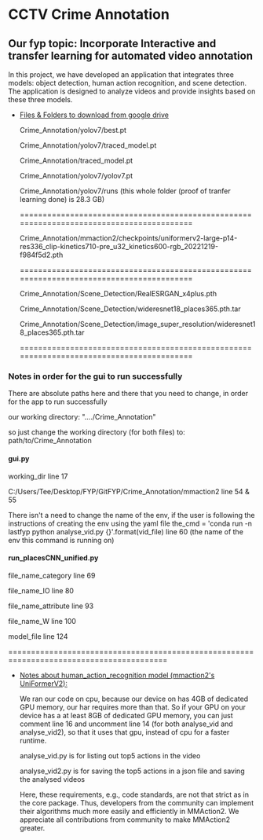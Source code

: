 # CCTV Crime Annotation
## Our fyp topic: Incorporate Interactive and transfer learning for automated video annotation

In this project, we have developed an application that integrates three models: object detection, human action recognition, and scene detection. The application is designed to analyze videos and provide insights based on these three models.

- [Files & Folders to download from google drive](https://drive.google.com/drive/folders/1m47PDxF1QzKEtduDrLCAYN2tRLLBjwV1?usp=share_link)

  Crime_Annotation/yolov7/best.pt
  
  Crime_Annotation/yolov7/traced_model.pt
  
  Crime_Annotation/traced_model.pt
  
  Crime_Annotation/yolov7/yolov7.pt
  
  Crime_Annotation/yolov7/runs
  (this whole folder (proof of tranfer learning done) is 28.3 GB)

  =========================================================================================

  Crime_Annotation/mmaction2/checkpoints/uniformerv2-large-p14-res336_clip-kinetics710-pre_u32_kinetics600-rgb_20221219-f984f5d2.pth

  =========================================================================================
  
  Crime_Annotation/Scene_Detection/RealESRGAN_x4plus.pth
  
  Crime_Annotation/Scene_Detection/wideresnet18_places365.pth.tar
  
  Crime_Annotation/Scene_Detection/image_super_resolution/wideresnet18_places365.pth.tar

  =========================================================================================

### Notes in order for the gui to run successfully

  There are absolute paths here and there that you need to change, in order for the app to run successfully

  our working directory: "..../Crime_Annotation"

  so just change the working directory (for both files) to: path/to/Crime_Annotation


  #### gui.py
  
  working_dir line 17
  
  C:/Users/Tee/Desktop/FYP/GitFYP/Crime_Annotation/mmaction2 line 54 & 55

  There isn't a need to change the name of the env, if the user is following the instructions of creating the env using the yaml file
  the_cmd = 'conda run -n lastfyp python analyse_vid.py {}'.format(vid_file) line 60 (the name of the env this command is running on)



  #### run_placesCNN_unified.py
  
  file_name_category line 69
  
  file_name_IO line 80
  
  file_name_attribute line 93
  
  file_name_W line 100
  
  model_file line 124

  =========================================================================================

- [Notes about human_action_recognition model (mmaction2's UniFormerV2):
](https://github.com/open-mmlab/mmaction2/blob/main/configs/recognition/uniformerv2/README.md)

  We ran our code on cpu, because our device on has 4GB of dedicated GPU memory, our har requires more than that. So if your GPU on your device has a at least 8GB of dedicated GPU memory, you can just comment line 16 and uncomment line 14 (for both analyse_vid and analyse_vid2), so that it uses that gpu, instead of cpu for a faster runtime.

  analyse_vid.py is for listing out top5 actions in the video

  analyse_vid2.py is for saving the top5 actions in a json file and saving the analysed videos



  Here, these requirements, e.g., code standards, are not that strict as in the core package. Thus, developers from the community can implement their algorithms much more easily and efficiently in MMAction2. We appreciate all contributions from community to make MMAction2 greater.
